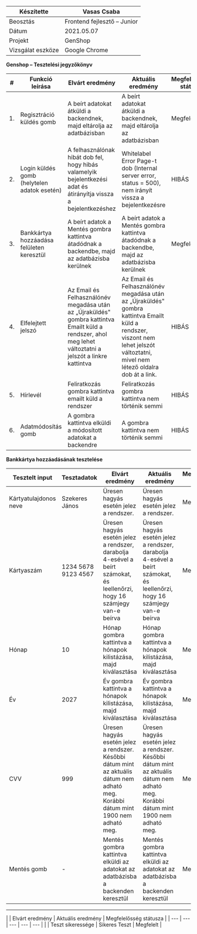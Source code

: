 
| Készítette | Vasas Csaba |
| --- | --- |
| Beosztás | Frontend fejlesztő – Junior |
| Dátum | 2021.05.07 |
| Projekt | GenShop |
| Vizsgálat eszköze | Google Chrome |

**Genshop – Tesztelési jegyzőkönyv**

| # | Funkció leírása | Elvárt eredmény | Aktuális eredmény | Megfelelősség státusza |
| --- | --- | --- | --- | --- |
| 1. | Regisztráció küldés gomb | A beírt adatokat átküldi a backendnek, majd eltárolja az adatbázisban | A beírt adatokat átküldi a backendnek, majd eltárolja az adatbázisban | Megfelelt |
| 2. | Login küldés gomb (helytelen adatok esetén) | A felhasználónak hibát dob fel, hogy hibás valamelyik bejelentkezési adat és átirányítja vissza a bejelentkezéshez | Whitelabel Error Page-t dob (Internal server error, status = 500), nem irányít vissza a bejelentkezésre | HIBÁS |
| 3. | Bankkártya hozzáadása felületen keresztül | A beírt adatok a Mentés gombra kattintva átadódnak a backendbe, majd az adatbázisba kerülnek | A beírt adatok a Mentés gombra kattintva átadódnak a backendbe, majd az adatbázisba kerülnek | Megfelelt |
| 4. | Elfelejtett jelszó | Az Email és Felhasználónév megadása után az „Újraküldés&quot; gombra kattintva Emailt küld a rendszer, ahol meg lehet változtatni a jelszót a linkre kattintva | Az Email és Felhasználónév megadása után az „Újraküldés&quot; gombra kattintva Emailt küld a rendszer, viszont nem lehet jelszót változtatni, mivel nem létező oldalra dob át a link. | HIBÁS |
| 5. | Hírlevél | Feliratkozás gombra kattintva emailt küld a rendszer | Feliratkozás gombra kattintva nem történik semmi | HIBÁS |
| 6. | Adatmódosítás gomb | A gombra kattintva elküldi a módosított adatokat a backendre | A gombra kattintva nem történik semmi | HIBÁS |

**Bankkártya hozzáadásának tesztelése**

| Tesztelt input | Tesztadatok | Elvárt eredmény | Aktuális eredmény | Megfelelősség státusza |
| --- | --- | --- | --- | --- |
| Kártyatulajdonos neve | Szekeres János | Üresen hagyás esetén jelez a rendszer. | Üresen hagyás esetén jelez a rendszer. | Megfelelt |
| Kártyaszám | 1234 5678 9123 4567 | Üresen hagyás esetén jelez a rendszer, darabolja 4-esével a beírt számokat, és leellenőrzi, hogy 16 számjegy van-e beírva | Üresen hagyás esetén jelez a rendszer, darabolja 4-esével a beírt számokat, és leellenőrzi, hogy 16 számjegy van-e beírva | Megfelelt |
| Hónap | 10 | Hónap gombra kattintva a hónapok kilistázása, majd kiválasztása | Hónap gombra kattintva a hónapok kilistázása, majd kiválasztása | Megfelelt |
| Év | 2027 | Év gombra kattintva a hónapok kilistázása, majd kiválasztása | Év gombra kattintva a hónapok kilistázása, majd kiválasztása | Megfelelt |
| CVV | 999 | Üresen hagyás esetén jelez a rendszer. Későbbi dátum mint az aktuális dátum nem adható meg. Korábbi dátum mint 1900 nem adható meg. | Üresen hagyás esetén jelez a rendszer. Későbbi dátum mint az aktuális dátum nem adható meg. Korábbi dátum mint 1900 nem adható meg. | Megfelelt |
| Mentés gomb | - | Mentés gombra kattintva elküldi az adatokat az adatbázisba a backenden keresztül | Mentés gombra kattintva elküldi az adatokat az adatbázisba a backenden keresztül | Megfelelt |
-- --
| | Elvárt eredmény | Aktuális eredmény | Megfelelősség státusza |
| --- | --- | --- | --- | --- |
| | Teszt sikeressége | Sikeres Teszt | Megfelelt |
